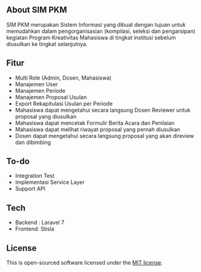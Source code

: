 ## About SIM PKM

SIM PKM merupakan Sistem Informasi yang dibuat dengan tujuan untuk memudahkan dalam pengorganisasian (kompilasi, seleksi dan pengarsipan) kegiatan Program Kreativitas Mahasiswa di tingkat institusi sebelum diusulkan ke tingkat selanjutnya.

## Fitur

- Multi Role (Admin, Dosen, Mahasiswa)
- Manajemen User
- Manajemen Periode
- Manajemen Proposal Usulan
- Export Rekapitulasi Usulan per Periode
- Mahasiswa dapat mengetahui secara langsung Dosen Reviewer untuk proposal yang diusulkan 
- Mahasiswa dapat mencetak Formulir Berita Acara dan Penilaian
- Mahasiswa dapat melihat riwayat proposal yang pernah diusulkan
- Dosen dapat mengetahui secara langsung proposal yang akan direview dan dibimbing

## To-do

- Integration Test
- Implementasi Service Layer
- Support API

## Tech

- Backend : Laravel 7
- Frontend: Stisla 

## License

This is open-sourced software licensed under the [MIT license](https://opensource.org/licenses/MIT).

